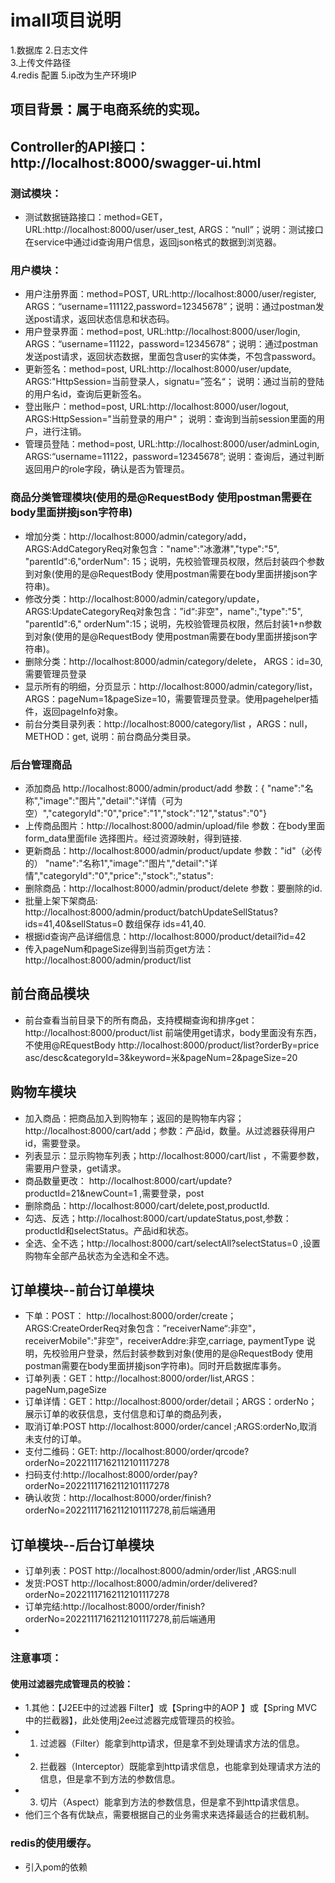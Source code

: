 # imall项目说明
1.数据库 
2.日志文件  
3.上传文件路径  
4.redis 配置
5.ip改为生产环境IP
## 项目背景：属于电商系统的实现。

## Controller的API接口：http://localhost:8000/swagger-ui.html

### 测试模块：
* 测试数据链路接口：method=GET， URL:http://localhost:8000/user/user_test, ARGS：“null”；说明：测试接口在service中通过id查询用户信息，返回json格式的数据到浏览器。

### 用户模块：

* 用户注册界面：method=POST, URL:http://localhost:8000/user/register,
  ARGS：“username=111122,password=12345678”；说明：通过postman发送post请求，返回状态信息和状态码。
* 用户登录界面：method=post, URL:http://localhost:8000/user/login,
  ARGS：“username=11122，password=12345678”；说明：通过postman发送post请求，返回状态数据，里面包含user的实体类，不包含password。
* 更新签名：method=post, URL:http://localhost:8000/user/update, ARGS:"HttpSession=当前登录人，signatu=”签名“；
  说明：通过当前的登陆的用户名id，查询后更新签名。
* 登出账户：method=post, URL:http://localhost:8000/user/logout, ARGS:HttpSession="当前登录的用户"； 说明：查询到当前session里面的用户，进行注销。
* 管理员登陆：method=post, URL:http://localhost:8000/user/adminLogin, ARGS:“username=11122，password=12345678”;
  说明：查询后，通过判断返回用户的role字段，确认是否为管理员。

### 商品分类管理模块(使用的是@RequestBody 使用postman需要在body里面拼接json字符串)

* 增加分类：http://localhost:8000/admin/category/add，  ARGS:AddCategoryReq对象包含："name":"冰激淋","type":"5", "parentId":6,"orderNum":
  15；说明，先校验管理员权限，然后封装四个参数到对象(使用的是@RequestBody 使用postman需要在body里面拼接json字符串)。
* 修改分类：http://localhost:8000/admin/category/update， ARGS:UpdateCategoryReq对象包含：”id“:非空"，name":,"type":"5", "parentId":6,"
  orderNum":15；说明，先校验管理员权限，然后封装1+n参数到对象(使用的是@RequestBody 使用postman需要在body里面拼接json字符串)。
* 删除分类：http://localhost:8000/admin/category/delete， ARGS：id=30, 需要管理员登录
* 显示所有的明细，分页显示：http://localhost:8000/admin/category/list， ARGS：pageNum=1&pageSize=10，需要管理员登录。使用pagehelper插件，返回pageInfo对象。
* 前台分类目录列表：http://localhost:8000/category/list ，ARGS：null，METHOD：get, 说明：前台商品分类目录。

### 后台管理商品
* 添加商品 http://localhost:8000/admin/product/add  参数：{ "name":"名称","image":"图片","detail":"详情（可为空）","categoryId":"0","price":"1","stock":"12","status":"0"}
* 上传商品图片：http://localhost:8000/admin/upload/file 参数：在body里面form_data里面file 选择图片。经过资源映射，得到链接.
* 更新商品：http://localhost:8000/admin/product/update 参数："id"（必传的） "name":"名称1","image":"图片","detail":"详情","categoryId":"0","price":,"stock":,"status":
* 删除商品：http://localhost:8000/admin/product/delete 参数：要删除的id.
* 批量上架下架商品: http://localhost:8000/admin/product/batchUpdateSellStatus?ids=41,40&sellStatus=0 数组保存 ids=41,40.
* 根据id查询产品详细信息：http://localhost:8000/product/detail?id=42
* 传入pageNum和pageSize得到当前页get方法： http://localhost:8000/admin/product/list

## 前台商品模块
* 前台查看当前目录下的所有商品，支持模糊查询和排序get： http://localhost:8000/product/list 前端使用get请求，body里面没有东西，不使用@REquestBody
  http://localhost:8000/product/list?orderBy=price asc/desc&categoryId=3&keyword=米&pageNum=2&pageSize=20

## 购物车模块
* 加入商品：把商品加入到购物车；返回的是购物车内容；http://localhost:8000/cart/add；参数：产品id，数量。从过滤器获得用户id，需要登录。
* 列表显示：显示购物车列表；http://localhost:8000/cart/list ，不需要参数，需要用户登录，get请求。
* 商品数量更改： http://localhost:8000/cart/update?productId=21&newCount=1  ,需要登录，post
* 删除商品：http://localhost:8000/cart/delete,post,productId.
* 勾选、反选；http://localhost:8000/cart/updateStatus,post,参数：productId和selectStatus。产品id和状态。
* 全选、全不选；http://localhost:8000/cart/selectAll?selectStatus=0 ,设置购物车全部产品状态为全选和全不选。
## 订单模块--前台订单模块
* 下单：POST： http://localhost:8000/order/create；ARGS:CreateOrderReq对象包含：”receiverName“:非空"，receiverMobile":"非空"，receiverAddre:非空,carriage, paymentType 
说明，先校验用户登录，然后封装参数到对象(使用的是@RequestBody 使用postman需要在body里面拼接json字符串)。同时开启数据库事务。
* 订单列表：GET：http://localhost:8000/order/list,ARGS：pageNum,pageSize
* 订单详情：GET：http://localhost:8000/order/detail；ARGS：orderNo；展示订单的收获信息，支付信息和订单的商品列表，
* 取消订单:POST http://localhost:8000/order/cancel ;ARGS:orderNo,取消未支付的订单。
* 支付二维码：GET: http://localhost:8000/order/qrcode?orderNo=20221117162112101117278
* 扫码支付:http://localhost:8000/order/pay?orderNo=20221117162112101117278
* 确认收货：http://localhost:8000/order/finish?orderNo=20221117162112101117278,前后端通用
## 订单模块--后台订单模块
* 订单列表：POST http://localhost:8000/admin/order/list ,ARGS:null
* 发货:POST http://localhost:8000/admin/order/delivered?orderNo=20221117162112101117278
* 订单完结:http://localhost:8000/order/finish?orderNo=20221117162112101117278,前后端通用
* 
### 注意事项：

#### 使用过滤器完成管理员的校验：

* 1.其他：【J2EE中的过滤器 Filter】或【Spring中的AOP 】或【Spring MVC中的拦截器】，此处使用j2ee过滤器完成管理员的校验。
* 1. 过滤器（Filter）能拿到http请求，但是拿不到处理请求方法的信息。
* 2. 拦截器（Interceptor）既能拿到http请求信息，也能拿到处理请求方法的信息，但是拿不到方法的参数信息。
* 3. 切片（Aspect）能拿到方法的参数信息，但是拿不到http请求信息。
* 他们三个各有优缺点，需要根据自己的业务需求来选择最适合的拦截机制。

### redis的使用缓存。
* 引入pom的依赖



